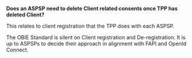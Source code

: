 **Does an ASPSP need to delete Client related consents once TPP has deleted Client?**

This relates to client registration that the TPP does with each ASPSP.

The OBIE Standard is silent on Client registration and De-registration. It is up to ASPSPs to decide their approach in alignment with FAPI and OpenId Connect.

